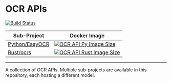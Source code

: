 # OCR APIs

[![Build Status](https://drone.allypost.net/api/badges/Allypost/ocr-api/status.svg)](https://drone.allypost.net/Allypost/ocr-api)

| Sub-Project | Docker Image |
| --- | --- |
| [Python/EasyOCR](./ocr-api-py/) | [![OCR API Py Image Size](https://img.shields.io/docker/image-size/allypost/ocr-api-py)](https://hub.docker.com/r/allypost/ocr-api-py) |
| [Rust/ocrs](./ocr-api-rs/) | [![OCR API Rust Image Size](https://img.shields.io/docker/image-size/allypost/ocr-api-rs)](https://hub.docker.com/r/allypost/ocr-api-rs) |

--------------------

A collection of OCR APIs.
Multiple sub-projects are available in this repository, each hosting a different model.
